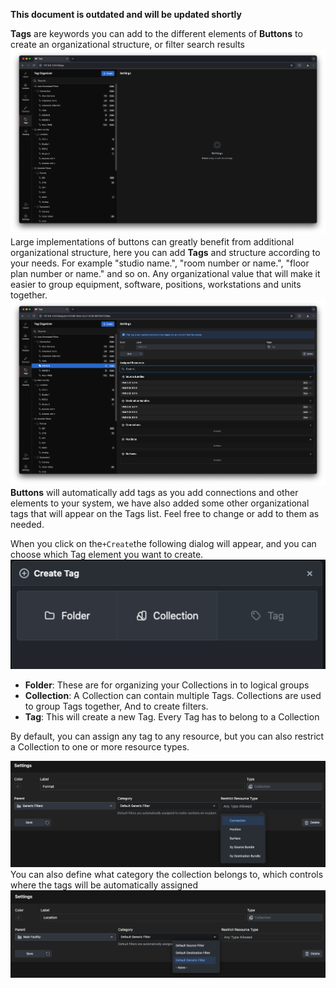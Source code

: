 **This document is outdated and will be updated shortly**

**Tags** are keywords you can add to the different elements of **Buttons** to create an organizational structure, or filter search results
![Tags](images/tags_1.png)
Large implementations of buttons can greatly benefit from additional organizational structure, here you can add **Tags** and structure according to your needs.
For example "studio name.", "room number or name.", "floor plan number or name." and so on. Any organizational value that will make it easier to group equipment, software, positions, workstations and units together.
![Tags](images/tags_2.png)
**Buttons** will automatically add tags as you add connections and other elements to your system, we have also added some other organizational tags that will appear on the Tags list. Feel free to change or add to them as needed.

When you click on the`+Create`the following dialog will appear, and you can choose which Tag element you want to create.
![Create Tag](images/create_tag.png)
- **Folder**: These are for organizing your Collections in to logical groups 
- **Collection**: A Collection can contain multiple Tags. Collections are used to group Tags together, And to create filters.
- **Tag**: This will create a new Tag. Every Tag has to belong to a Collection 

By default, you can assign any tag to any resource, but you can also restrict a Collection to one or more resource types.

![Restrictions](images/restrict.png 'Restrictions')
You can also define what category the collection belongs to, which controls where the tags will be automatically assigned
![Category](images/tags_category.png)